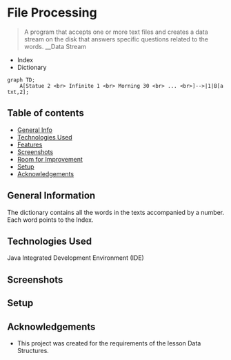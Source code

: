 # File Processing
> A program that accepts one or more text files and creates a data stream on the disk that
answers specific questions related to the words. 
__Data Stream
* Index
* Dictionary


```mermaid
graph TD;
    A[Statue 2 <br> Infinite 1 <br> Morning 30 <br> ... <br>]-->|1|B[a txt,2];

```

## Table of contents
* [General Info](#general-information)
* [Technologies Used](#technologies-used)
* [Features](#features)
* [Screenshots](#screenshots)
* [Room for Improvement](#room-for-improvement)
* [Setup](#setup)
* [Acknowledgements](#acknowledgements)

## General Information


The dictionary contains all the words in the texts accompanied by a number. Each word points to the Index.


## Technologies Used
Java Integrated Development Environment (IDE)

## Screenshots



## Setup


## Acknowledgements
- This project was created for the requirements of the lesson Data Structures.

